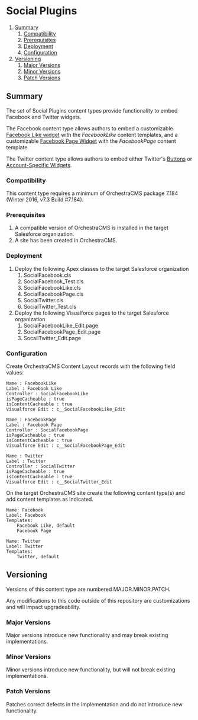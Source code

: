 # Social Plugins

<!-- MarkdownTOC depth=3 -->

1. [Summary](#summary)
    1. [Compatibility](#compatibility)
    1. [Prerequisites](#prerequisites)
    1. [Deployment](#deployment)
    1. [Configuration](#configuration)
1. [Versioning](#versioning)
    1. [Major Versions](#major-versions)
    1. [Minor Versions](#minor-versions)
    1. [Patch Versions](#patch-versions)

<!-- /MarkdownTOC -->

<a name="summary"></a>
## Summary

The set of Social Plugins content types provide functionality to embed Facebook and Twitter widgets.

The Facebook content type allows authors to embed a customizable
[Facebook Like widget](https://developers.facebook.com/docs/plugins/like-button) with the *FacebookLike* content
templates, and a customizable [Facebook Page Widget](https://developers.facebook.com/docs/plugins/page-plugin) with the
*FacebookPage* content template.

The Twitter content type allows authors to embed either Twitter's [Buttons](https://about.twitter.com/resources/buttons)
or [Account-Specific Widgets](https://twitter.com/settings/widgets).

<a name="compatibility"></a>
### Compatibility

This content type requires a minimum of OrchestraCMS package 7.184 (Winter 2016, v7.3 Build #7.184).

<a name="prerequisites"></a>
### Prerequisites

1. A compatible version of OrchestraCMS is installed in the target Salesforce organization.
2. A site has been created in OrchestraCMS.

<a name="deployment"></a>
### Deployment

1. Deploy the following Apex classes to the target Salesforce organization
    1. SocialFacebook.cls
    2. SocialFacebook_Test.cls
    3. SocialFacebookLike.cls
    4. SocialFacebookPage.cls
    5. SocialTwitter.cls
    6. SocialTwitter_Test.cls
2. Deploy the following Visualforce pages to the target Salesforce organization
    1. SocialFacebookLike_Edit.page
    2. SocialFacebookPage_Edit.page
    3. SocailTwitter_Edit.page

<a name="configuration"></a>
### Configuration

Create OrchestraCMS Content Layout records with the following field values:

```
Name : FacebookLike
Label : Facebook Like
Controller : SocialFacebookLike
isPageCacheable : true
isContentCacheable : true
Visualforce Edit : c__SocialFacebookLike_Edit
```

```
Name : FacebookPage
Label : Facebook Page
Controller : SocialFacebookPage
isPageCacheable : true
isContentCacheable : true
Visualforce Edit : c__SocialFacebookPage_Edit
```

```
Name : Twitter
Label : Twitter
Controller : SocialTwitter
isPageCacheable : true
isContentCacheable : true
Visualforce Edit : c__SocialTwitter_Edit
```

On the target OrchestraCMS site create the following content type(s) and add content templates as indicated.

```
Name: Facebook
Label: Facebook
Templates:
    Facebook Like, default
    Facebook Page
```

```
Name: Twitter
Label: Twitter
Templates:
    Twitter, default
```

<a name="versioning"></a>
## Versioning

Versions of this content type are numbered MAJOR.MINOR.PATCH.

Any modifications to this code outside of this repository are customizations and will impact upgradeability.

<a name="major-versions"></a>
### Major Versions

Major versions introduce new functionality and may break existing implementations.

<a name="minor-versions"></a>
### Minor Versions

Minor versions introduce new functionality, but will not break existing implementations.

<a name="patch-versions"></a>
### Patch Versions

Patches correct defects in the implementation and do not introduce new functionality.
